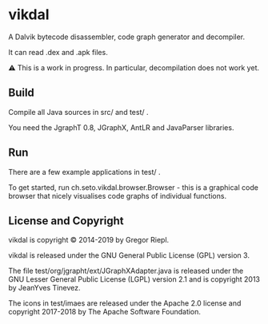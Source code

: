 # vikdal

A Dalvik bytecode disassembler, code graph generator and decompiler.

It can read .dex and .apk files.

:warning: This is a work in progress. In particular, decompilation does not
work yet.

## Build

Compile all Java sources in src/ and test/ .

You need the JgraphT 0.8, JGraphX, AntLR and JavaParser libraries.

## Run

There are a few example applications in test/ .

To get started, run ch.seto.vikdal.browser.Browser - this is a graphical code
browser that nicely visualises code graphs of individual functions.

## License and Copyright

vikdal is copyright © 2014-2019 by Gregor Riepl.

vikdal is released under the GNU General Public License (GPL) version 3.

The file test/org/jgrapht/ext/JGraphXAdapter.java is released under the
GNU Lesser General Public License (LGPL) version 2.1 and is copyright
2013 by JeanYves Tinevez.

The icons in test/imaes are released under the Apache 2.0 license and copyright
2017-2018 by The Apache Software Foundation.

